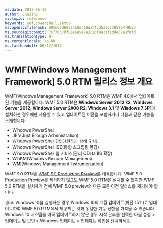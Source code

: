 ```yaml
---
ms.date: 2017-06-12
author: JKeithB
ms.topic: reference
keywords: wmf,powershell,setup
ms.openlocfilehash: e88ce2d6956a10ec18daf4cd53927385854f9b55
ms.sourcegitcommit: 75f70c7df01eea5e7a2c16f9a3ab1dd437a1f8fd
ms.translationtype: HT
ms.contentlocale: ko-KR
ms.lasthandoff: 06/12/2017
---
```

# <a name="windows-management-framework-wmf-50-rtm-release-notes-overview"></a>WMF(Windows Management Framework) 5.0 RTM 릴리스 정보 개요

WMF(Windows Management Framework) 5.0 RTM은 WMF 4.0에서 업데이트된 기능을 제공합니다. WMF 5.0 RTM은 **Windows Server 2012 R2**, **Windows Server 2012**, **Windows Server 2008 R2**, **Windows 8.1** 및 **Windows 7 SP1**에 설치하는 경우에만 사용할 수 있고 업데이트된 버전을 포함하거나 다음과 같은 기능을 소개합니다.

- Windows PowerShell
- JEA(Just Enough Administration)
- Windows PowerShell DSC(원하는 상태 구성)
- Windows PowerShell ISE(통합 스크립팅 환경)
- Windows PowerShell 웹 서비스(관리 OData IIS 확장) 
- WinRM(Windows Remote Management)
- WMI(Windows Management Instrumentation) 

WMF 5.0 RTM은 [WMF 5.0 Production Preview](http://blogs.msdn.com/b/powershell/archive/2015/08/31/windows-management-framework-5-0-production-preview-is-now-available.aspx)를 대체합니다. WMF 5.0 Production Preview를 제거하지 않고도 WMF 5.0 RTM을 설치할 수 있지만 WMF 5.0 RTM을 설치하기 전에 WMF 5.0 preview의 다른 모든 이전 릴리스를 제거해야 합니다.

*참고:* Windows 10을 실행하는 경우 Windows 10의 11월 업데이트(버전 1511)로 업데이트하여 WMF 5.0 RTM에서 제공되는 것과 동일한 기능 집합을 가져올 수 있습니다. Windows 10 시스템을 아직 업데이트하지 않은 경우 시작 단추를 선택한 다음 설정 > 업데이트 및 보안 > Windows 업데이트 > 업데이트 확인을 선택하세요. 

